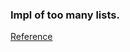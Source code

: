 ### Impl of too many lists.

[Reference]

[Reference]: https://rust-unofficial.github.io/too-many-lists/